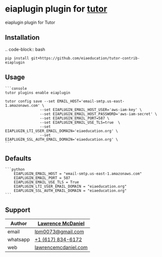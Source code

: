# eiaplugin plugin for [tutor](https://docs.tutor.edly.io)

eiaplugin plugin for Tutor

## Installation

.. code-block:: bash

    pip install git+https://github.com/eiaeducation/tutor-contrib-eiaplugin

## Usage

    ```console
    tutor plugins enable eiaplugin

    tutor config save --set EMAIL_HOST='email-smtp.us-east-1.amazonaws.com' \
                    --set EIAPLUGIN_EMAIL_HOST_USER='aws-iam-key' \
                    --set EIAPLUGIN_EMAIL_HOST_PASSWORD='aws-iam-secret' \
                    --set EIAPLUGIN_EMAIL_PORT=587 \
                    --set EIAPLUGIN_EMAIL_USE_TLS=true  \
                    --set EIAPLUGIN_LTI_USER_EMAIL_DOMAIN='eiaeducation.org' \
                    --set EIAPLUGIN_SSL_AUTH_EMAIL_DOMAIN='eiaeducation.org' \
    ```

## Defaults

    ```python
        EIAPLUGIN_EMAIL_HOST = "email-smtp.us-east-1.amazonaws.com"
        EIAPLUGIN_EMAIL_PORT = 587
        EIAPLUGIN_EMAIL_USE_TLS = True
        EIAPLUGIN_LTI_USER_EMAIL_DOMAIN = "eiaeducation.org"
        EIAPLUGIN_SSL_AUTH_EMAIL_DOMAIN = "eiaeducation.org"
    ```

## Support

| Author       | [Lawrence McDaniel](https://www.linkedin.com/in/lawrencemcdaniel/) |
|--------------|--------------------------------------------------------|
| email        | [lpm0073@gmail.com](mailto:lpm0073@gmail.com)          |
| whatsapp     | [+1 (617) 834-6172](tel:+16178346172)                  |
| web          | [lawrencemcdaniel.com](https://lawrencemcdaniel.com/)  |
